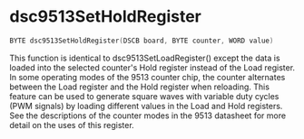 # dsc9513SetHoldRegister

```c
BYTE dsc9513SetHoldRegister(DSCB board, BYTE counter, WORD value)
```

This function is identical to dsc9513SetLoadRegister() except the data is loaded into the selected counter's Hold register instead of the Load register. In some operating modes of the 9513 counter chip, the counter alternates between the Load register and the Hold register when reloading. This feature can be used to generate square waves with variable duty cycles (PWM signals) by loading different values in the Load and Hold registers. See the descriptions of the counter modes in the 9513 datasheet for more detail on the uses of this register.
